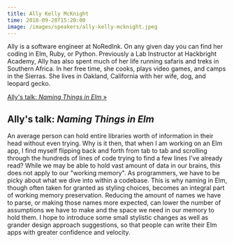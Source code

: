 ```yaml
---
title: Ally Kelly McKnight
time: 2018-09-28T15:20:00
image: /images/speakers/ally-kelly-mcknight.jpeg
---
```


Ally is a software engineer at NoRedInk. On any given day you can find her coding in Elm, Ruby, or Python. Previously a Lab Instructor at Hackbright Academy, Ally has also spent much of her life running safaris and treks in Southern Africa. In her free time, she cooks, plays video games, and camps in the Sierras. She lives in Oakland, California with her wife, dog, and leopard gecko.

[Ally's talk: *Naming Things in Elm* &raquo;](directive:more)

## Ally's talk: *Naming Things in Elm*

An average person can hold entire libraries worth of information in their head without even trying. Why is it then, that when I am working on an Elm app, I find myself flipping back and forth from tab to tab and scrolling through the hundreds of lines of code trying to find a few lines I've already read? While we may be able to hold vast amount of data in our brains, this does not apply to our "working memory". As programmers, we have to be picky about what we dive into within a codebase. This is why naming in Elm, though often taken for granted as styling choices, becomes an integral part of working memory preservation. Reducing the amount of names we have to parse, or making those names more expected, can lower the number of assumptions we have to make and the space we need in our memory to hold them. I hope to introduce some small stylistic changes as well as grander design approach suggestions, so that people can write their Elm apps with greater confidence and velocity.
